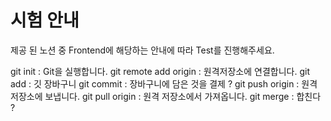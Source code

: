 # 시험 안내

제공 된 노션 중 Frontend에 해당하는 안내에 따라 Test를 진행해주세요.


git init : Git을 실행합니다.
git remote add origin <url> : 원격저장소에 연결합니다.
git add <file name> : 깃 장바구니
git commit : 장바구니에 담은 것을 결제 ?
git push origin <branch name> : 원격 저장소에 보냅니다.
git pull origin <branch name> : 원격 저장소에서 가져옵니다.
git merge <branch name> : 합친다 ? 